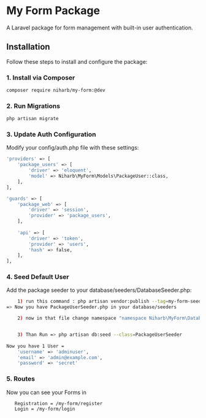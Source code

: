 # My Form Package

A Laravel package for form management with built-in user authentication.

## Installation

Follow these steps to install and configure the package:

### 1. Install via Composer
```bash
composer require niharb/my-form:@dev
```

### 2. Run Migrations
```bash
php artisan migrate
```

### 3. Update Auth Configuration
Modify your config/auth.php file with these settings:
```bash
'providers' => [
    'package_users' => [
        'driver' => 'eloquent',
        'model' => Niharb\MyForm\Models\PackageUser::class,
    ],
],

'guards' => [
    'package_web' => [
        'driver' => 'session',
        'provider' => 'package_users',
    ],
    
    'api' => [
        'driver' => 'token',
        'provider' => 'users',
        'hash' => false,
    ],
],
```
### 4. Seed Default User
Add the package seeder to your database/seeders/DatabaseSeeder.php:
```bash
    1) run this command : php artisan vendor:publish --tag=my-form-seeders
=> Now you have PackageUserSeeder.php in your database/seeders

    2) now in that file change namespace "namespace Niharb\MyForm\Database\Seeders;" to : namespace Database\Seeders;


    3) Than Run => php artisan db:seed --class=PackageUserSeeder
    
Now you have 1 User =
    'username' => 'adminuser',
    'email' => 'admin@example.com',
    'password' => 'secret'
```
### 5. Routes
Now you can see your Forms in
```bash
   Registration = /my-form/register
   Login = /my-form/login
```